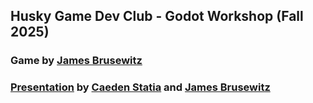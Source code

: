 ## Husky Game Dev Club - Godot Workshop (Fall 2025)
### Game by [James Brusewitz](https://github.com/my-koala)
### [Presentation](https://docs.google.com/presentation/d/1xtrReqXPcG0-njb1JwFvgTd9qZqxujvQkxXOIjzRLBc/edit?usp=sharing) by [Caeden Statia](https://github.com/Caeden117) and [James Brusewitz](https://github.com/my-koala)
